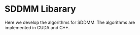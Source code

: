 # SDDMM Libarary
Here we develop the algorithms for SDDMM. The algorithms are implemented in CUDA and C++.